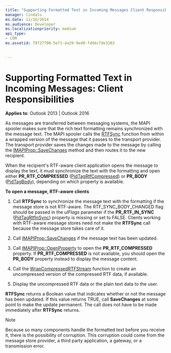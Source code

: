 ```yaml
---
title: "Supporting Formatted Text in Incoming Messages Client Responsibilities"
manager: lindalu
ms.date: 11/16/2014
ms.audience: Developer
ms.localizationpriority: medium
api_type:
- COM
ms.assetid: 79727700-5ef1-4a29-9ed0-fd46c7de3202
 
 
---
```


# Supporting Formatted Text in Incoming Messages: Client Responsibilities

  
  
**Applies to**: Outlook 2013 | Outlook 2016 
  
As messages are transferred between messaging systems, the MAPI spooler makes sure that the rich text formatting remains synchronized with the message text. The MAPI spooler calls the [RTFSync](rtfsync.md) function from within a wrapped version of the message that it passes to the transport provider. The transport provider saves the changes made to the message by calling the [IMAPIProp::SaveChanges](imapiprop-savechanges.md) method and then routes it to the new recipient. 
  
When the recipient's RTF-aware client application opens the message to display the text, it must synchronize the text with the formatting and open either **PR_RTF_COMPRESSED** ([PidTagRtfCompressed](pidtagrtfcompressed-canonical-property.md)) or **PR_BODY** ([PidTagBody](pidtagbody-canonical-property.md)), depending on which property is available.
  
 **To open a message, RTF-aware clients**
  
1. Call **RTFSync** to synchronize the message text with the formatting if the message store is not RTF-aware. The RTF_SYNC_BODY_CHANGED flag should be passed in the _ulFlags_ parameter if the **PR_RTF_IN_SYNC** ([PidTagRtfInSync](pidtagrtfinsync-canonical-property.md)) property is missing or set to FALSE. Clients working with RTF-aware message stores need not make the **RTFSync** call because the message store takes care of it. 
    
2. Call [IMAPIProp::SaveChanges](imapiprop-savechanges.md) if the message text has been updated. 
    
3. Call [IMAPIProp::OpenProperty](imapiprop-openproperty.md) to open the **PR_RTF_COMPRESSED** property. If **PR_RTF_COMPRESSED** is not available, you should open the **PR_BODY** property instead to display the message content. 
    
4. Call the [WrapCompressedRTFStream](wrapcompressedrtfstream.md) function to create an uncompressed version of the compressed RTF data, if available. 
    
5. Display the uncompressed RTF data or the plain text data to the user.
    
 **RTFSync** returns a Boolean value that indicates whether or not the message has been updated. If this value returns TRUE, call **SaveChanges** at some point to make the update permanent. The call does not have to be made immediately after **RTFSync** returns. 
  
> [!NOTE]
> Because so many components handle the formatted text before you receive it, there is the possibility of corruption. This corruption could come from the message store provider, a third party application, a gateway, or a transmission error. 
  

